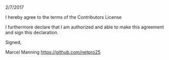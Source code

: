 2/7/2017

I hereby agree to the terms of the Contributors License

I furthermore declare that I am authorized and able to make this
agreement and sign this declaration.

Signed,

Marcel Manning
https://github.com/netpro25
